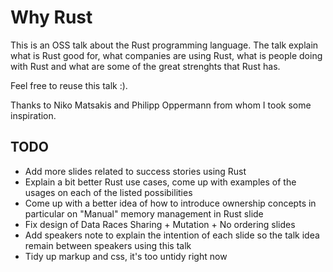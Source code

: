 # Why Rust

This is an OSS talk about the Rust programming language. The talk
explain what is Rust good for, what companies are using Rust, what is
people doing with Rust and what are some of the great strenghts that
Rust has.

Feel free to reuse this talk :).

Thanks to Niko Matsakis and Philipp Oppermann from whom I took some
inspiration.

## TODO

- Add more slides related to success stories using Rust
- Explain a bit better Rust use cases, come up with examples of the
  usages on each of the listed possibilities
- Come up with a better idea of how to introduce ownership concepts in
  particular on "Manual" memory management in Rust slide
- Fix design of Data Races Sharing + Mutation + No ordering slides
- Add speakers note to explain the intention of each slide so the talk
  idea remain between speakers using this talk
- Tidy up markup and css, it's too untidy right now

